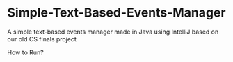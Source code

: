 # Simple-Text-Based-Events-Manager
A simple text-based events manager made in Java using IntelliJ based on our old CS finals project  

How to Run?

